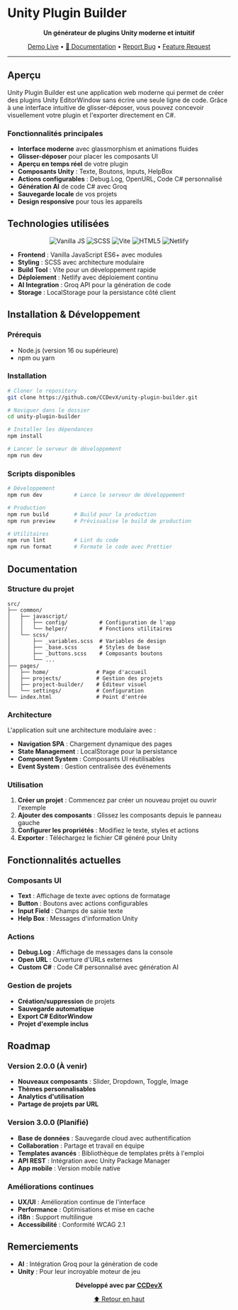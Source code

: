 #  Unity Plugin Builder

<div align="center">
  
**Un générateur de plugins Unity moderne et intuitif**

[ Demo Live](https://unity-plugin-builder-ccdevx.netlify.app/) • [📖 Documentation](#documentation) • [ Report Bug](https://github.com/CCDevX/unity-plugin-builder/issues) • [ Feature Request](https://github.com/CCDevX/unity-plugin-builder/issues)

</div>

---

## Aperçu

Unity Plugin Builder est une application web moderne qui permet de créer des plugins Unity EditorWindow sans écrire une seule ligne de code. Grâce à une interface intuitive de glisser-déposer, vous pouvez concevoir visuellement votre plugin et l'exporter directement en C#.

### Fonctionnalités principales

- **Interface moderne** avec glassmorphism et animations fluides
- **Glisser-déposer** pour placer les composants UI
- **Aperçu en temps réel** de votre plugin
- **Composants Unity** : Texte, Boutons, Inputs, HelpBox
- **Actions configurables** : Debug.Log, OpenURL, Code C# personnalisé
- **Génération AI** de code C# avec Groq
- **Sauvegarde locale** de vos projets
- **Design responsive** pour tous les appareils

## Technologies utilisées

<div align="center">

![Vanilla JS](https://img.shields.io/badge/JavaScript-Vanilla-F7DF1E?style=flat-square&logo=javascript&logoColor=black)
![SCSS](https://img.shields.io/badge/SCSS-Modern-CF649A?style=flat-square&logo=sass&logoColor=white)
![Vite](https://img.shields.io/badge/Vite-Build%20Tool-646CFF?style=flat-square&logo=vite&logoColor=white)
![HTML5](https://img.shields.io/badge/HTML5-Semantic-E34F26?style=flat-square&logo=html5&logoColor=white)
![Netlify](https://img.shields.io/badge/Netlify-Deployment-00C7B7?style=flat-square&logo=netlify&logoColor=white)

</div>

- **Frontend** : Vanilla JavaScript ES6+ avec modules
- **Styling** : SCSS avec architecture modulaire
- **Build Tool** : Vite pour un développement rapide
- **Déploiement** : Netlify avec déploiement continu
- **AI Integration** : Groq API pour la génération de code
- **Storage** : LocalStorage pour la persistance côté client

## Installation & Développement

### Prérequis

- Node.js (version 16 ou supérieure)
- npm ou yarn

### Installation

```bash
# Cloner le repository
git clone https://github.com/CCDevX/unity-plugin-builder.git

# Naviguer dans le dossier
cd unity-plugin-builder

# Installer les dépendances
npm install

# Lancer le serveur de développement
npm run dev
```

### Scripts disponibles

```bash
# Développement
npm run dev          # Lance le serveur de développement

# Production
npm run build        # Build pour la production
npm run preview      # Prévisualise le build de production

# Utilitaires
npm run lint         # Lint du code
npm run format       # Formate le code avec Prettier
```

## Documentation

### Structure du projet

```
src/
├── common/
│   ├── javascript/
│   │   ├── config/          # Configuration de l'app
│   │   └── helper/          # Fonctions utilitaires
│   └── scss/
│       ├── _variables.scss  # Variables de design
│       ├── _base.scss       # Styles de base
│       ├── _buttons.scss    # Composants boutons
│       └── ...
├── pages/
│   ├── home/               # Page d'accueil
│   ├── projects/           # Gestion des projets
│   ├── project-builder/    # Éditeur visuel
│   └── settings/           # Configuration
└── index.html              # Point d'entrée
```

### Architecture

L'application suit une architecture modulaire avec :

- **Navigation SPA** : Chargement dynamique des pages
- **State Management** : LocalStorage pour la persistance
- **Component System** : Composants UI réutilisables
- **Event System** : Gestion centralisée des événements

### Utilisation

1. **Créer un projet** : Commencez par créer un nouveau projet ou ouvrir l'exemple
2. **Ajouter des composants** : Glissez les composants depuis le panneau gauche
3. **Configurer les propriétés** : Modifiez le texte, styles et actions
4. **Exporter** : Téléchargez le fichier C# généré pour Unity

## Fonctionnalités actuelles

### Composants UI
- **Text** : Affichage de texte avec options de formatage
- **Button** : Boutons avec actions configurables
- **Input Field** : Champs de saisie texte
- **Help Box** : Messages d'information Unity

### Actions
- **Debug.Log** : Affichage de messages dans la console
- **Open URL** : Ouverture d'URLs externes
- **Custom C#** : Code C# personnalisé avec génération AI

### Gestion de projets
- **Création/suppression** de projets
- **Sauvegarde automatique**
- **Export C# EditorWindow**
- **Projet d'exemple inclus**

## Roadmap

### Version 2.0.0 (À venir)
- **Nouveaux composants** : Slider, Dropdown, Toggle, Image
- **Thèmes personnalisables**
- **Analytics d'utilisation**
- **Partage de projets par URL**

### Version 3.0.0 (Planifié)
- **Base de données** : Sauvegarde cloud avec authentification
- **Collaboration** : Partage et travail en équipe
- **Templates avancés** : Bibliothèque de templates prêts à l'emploi
- **API REST** : Intégration avec Unity Package Manager
- **App mobile** : Version mobile native

### Améliorations continues
- **UX/UI** : Amélioration continue de l'interface
- **Performance** : Optimisations et mise en cache
- **i18n** : Support multilingue
- **Accessibilité** : Conformité WCAG 2.1

## Remerciements

- **AI** : Intégration Groq pour la génération de code
- **Unity** : Pour leur incroyable moteur de jeu
  
<div align="center">

**Développé avec par [CCDevX](https://github.com/CCDevX)**

[⬆ Retour en haut](#-unity-plugin-builder)

</div>

